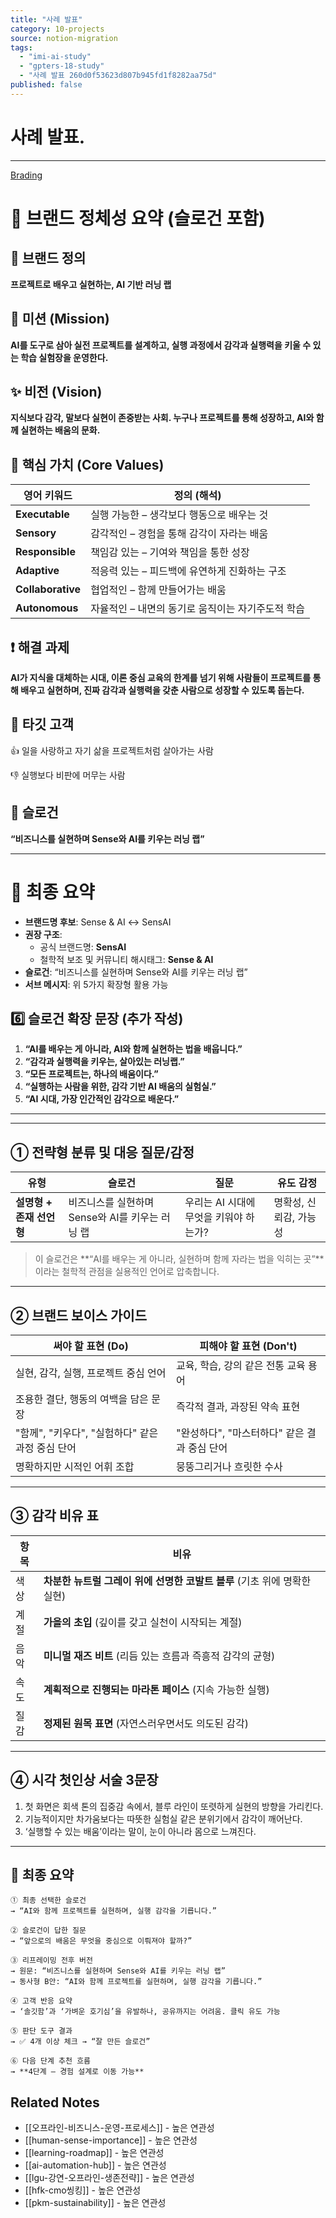 ```yaml
---
title: "사례 발표"
category: 10-projects
source: notion-migration
tags:
  - "imi-ai-study"
  - "gpters-18-study"
  - "사례 발표 260d0f53623d807b945fd1f8282aa75d"
published: false
---
```


# 사례 발표.

***

[Brading](%EC%82%AC%EB%A1%80%20%EB%B0%9C%ED%91%9C/Brading.csv)

# 📌 브랜드 정체성 요약 (슬로건 포함)

## 🎯 브랜드 정의

**프로젝트로 배우고 실현하는, AI 기반 러닝 랩**

## 🚀 미션 (Mission)

**AI를 도구로 삼아 실전 프로젝트를 설계하고,
실행 과정에서 감각과 실행력을 키울 수 있는 학습 실험장을 운영한다.**

## ✨ 비전 (Vision)

**지식보다 감각, 말보다 실현이 존중받는 사회.
누구나 프로젝트를 통해 성장하고, AI와 함께 실현하는 배움의 문화.**

## 💎 핵심 가치 (Core Values)

| 영어 키워드 | 정의 (해석) |
| --- | --- |
| **Executable** | 실행 가능한 – 생각보다 행동으로 배우는 것 |
| **Sensory** | 감각적인 – 경험을 통해 감각이 자라는 배움 |
| **Responsible** | 책임감 있는 – 기여와 책임을 통한 성장 |
| **Adaptive** | 적응력 있는 – 피드백에 유연하게 진화하는 구조 |
| **Collaborative** | 협업적인 – 함께 만들어가는 배움 |
| **Autonomous** | 자율적인 – 내면의 동기로 움직이는 자기주도적 학습 |

## ❗ 해결 과제

**AI가 지식을 대체하는 시대, 이론 중심 교육의 한계를 넘기 위해
사람들이 프로젝트를 통해 배우고 실현하며,
진짜 감각과 실행력을 갖춘 사람으로 성장할 수 있도록 돕는다.**

## 👤 타깃 고객

👍 일을 사랑하고 자기 삶을 프로젝트처럼 살아가는 사람

👎 실행보다 비판에 머무는 사람

## 📢 슬로건

**“비즈니스를 실현하며 Sense와 AI를 키우는 러닝 랩”**

***

# 🎯 최종 요약

* **브랜드명 후보**: Sense & AI ↔ SensAI
* **권장 구조**:
  * 공식 브랜드명: **SensAI**
  * 철학적 보조 및 커뮤니티 해시태그: **Sense & AI**
* **슬로건**: “비즈니스를 실현하며 Sense와 AI를 키우는 러닝 랩”
* **서브 메시지**: 위 5가지 확장형 활용 가능

## 6️⃣ 슬로건 확장 문장 (추가 작성)

1. **“AI를 배우는 게 아니라, AI와 함께 실현하는 법을 배웁니다.”**
2. **“감각과 실행력을 키우는, 살아있는 러닝랩.”**
3. **“모든 프로젝트는, 하나의 배움이다.”**
4. **“실행하는 사람을 위한, 감각 기반 AI 배움의 실험실.”**
5. **“AI 시대, 가장 인간적인 감각으로 배운다.”**

***

***

## ① 전략형 분류 및 대응 질문/감정

| 유형 | 슬로건 | 질문 | 유도 감정 |
| --- | --- | --- | --- |
| **설명형 + 존재 선언형** | 비즈니스를 실현하며 Sense와 AI를 키우는 러닝 랩 | 우리는 AI 시대에 무엇을 키워야 하는가? | 명확성, 신뢰감, 가능성 |

> 이 슬로건은 \*\*“AI를 배우는 게 아니라, 실현하며 함께 자라는 법을 익히는 곳”\*\*이라는 철학적 관점을 실용적인 언어로 압축합니다.

***

## ② 브랜드 보이스 가이드

| 써야 할 표현 (Do) | 피해야 할 표현 (Don't) |
| --- | --- |
| 실현, 감각, 실행, 프로젝트 중심 언어 | 교육, 학습, 강의 같은 전통 교육 용어 |
| 조용한 결단, 행동의 여백을 담은 문장 | 즉각적 결과, 과장된 약속 표현 |
| "함께", "키우다", "실험하다" 같은 과정 중심 단어 | "완성하다", "마스터하다" 같은 결과 중심 단어 |
| 명확하지만 시적인 어휘 조합 | 뭉뚱그리거나 흐릿한 수사 |

***

## ③ 감각 비유 표

| 항목 | 비유 |
| --- | --- |
| 색상 | **차분한 뉴트럴 그레이 위에 선명한 코발트 블루** (기초 위에 명확한 실현) |
| 계절 | **가을의 초입** (깊이를 갖고 실천이 시작되는 계절) |
| 음악 | **미니멀 재즈 비트** (리듬 있는 흐름과 즉흥적 감각의 균형) |
| 속도 | **계획적으로 진행되는 마라톤 페이스** (지속 가능한 실행) |
| 질감 | **정제된 원목 표면** (자연스러우면서도 의도된 감각) |

***

## ④ 시각 첫인상 서술 3문장

1. 첫 화면은 회색 톤의 집중감 속에서, 블루 라인이 또렷하게 실현의 방향을 가리킨다.
2. 기능적이지만 차가움보다는 따뜻한 실험실 같은 분위기에서 감각이 깨어난다.
3. ‘실행할 수 있는 배움’이라는 말이, 눈이 아니라 몸으로 느껴진다.

***

## 📌 최종 요약

```
① 최종 선택한 슬로건
→ “AI와 함께 프로젝트를 실현하며, 실행 감각을 기릅니다.”

② 슬로건이 답한 질문
→ “앞으로의 배움은 무엇을 중심으로 이뤄져야 할까?”

③ 리프레이밍 전후 버전
→ 원문: “비즈니스를 실현하며 Sense와 AI를 키우는 러닝 랩”
→ 동사형 B안: “AI와 함께 프로젝트를 실현하며, 실행 감각을 기릅니다.”

④ 고객 반응 요약
→ ‘솔깃함’과 ‘가벼운 호기심’을 유발하나, 공유까지는 어려움. 클릭 유도 가능

⑤ 판단 도구 결과
→ ✅ 4개 이상 체크 → “잘 만든 슬로건”

⑥ 다음 단계 추천 흐름
→ **4단계 – 경험 설계로 이동 가능**

```

## Related Notes
- [[오프라인-비즈니스-운영-프로세스]] - 높은 연관성
- [[human-sense-importance]] - 높은 연관성
- [[learning-roadmap]] - 높은 연관성
- [[ai-automation-hub]] - 높은 연관성
- [[lgu-강연-오프라인-생존전략]] - 높은 연관성
- [[hfk-cmo씽킹]] - 높은 연관성
- [[pkm-sustainability]] - 높은 연관성
